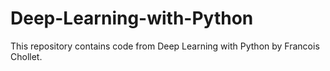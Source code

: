 # Deep-Learning-with-Python
This repository contains code from Deep Learning with Python by Francois Chollet.

